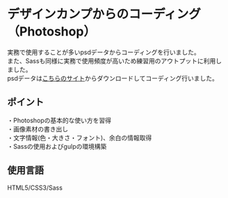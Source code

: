 # デザインカンプからのコーディング（Photoshop）
実務で使用することが多いpsdデータからコーディングを行いました。  
また、Sassも同様に実務で使用頻度が高いため練習用のアウトプットに利用しました。  
psdデータは[こちらのサイト](https://webdesigner-go.com/template/psd-corporate/)からダウンロードしてコーディング行いました。  

## ポイント
・Photoshopの基本的な使い方を習得  
・画像素材の書き出し  
・文字情報(色・大きさ・フォント)、余白の情報取得  
・Sassの使用およびgulpの環境構築  

## 使用言語
HTML5/CSS3/Sass
